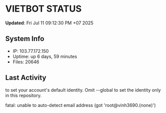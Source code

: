 # VIETBOT STATUS
**Updated**: Fri Jul 11 09:12:30 PM +07 2025

## System Info
- IP: 103.77.172.150
- Uptime: up 6 days, 59 minutes
- Files: 20646

## Last Activity

to set your account's default identity.
Omit --global to set the identity only in this repository.

fatal: unable to auto-detect email address (got 'root@vinh3690.(none)')
